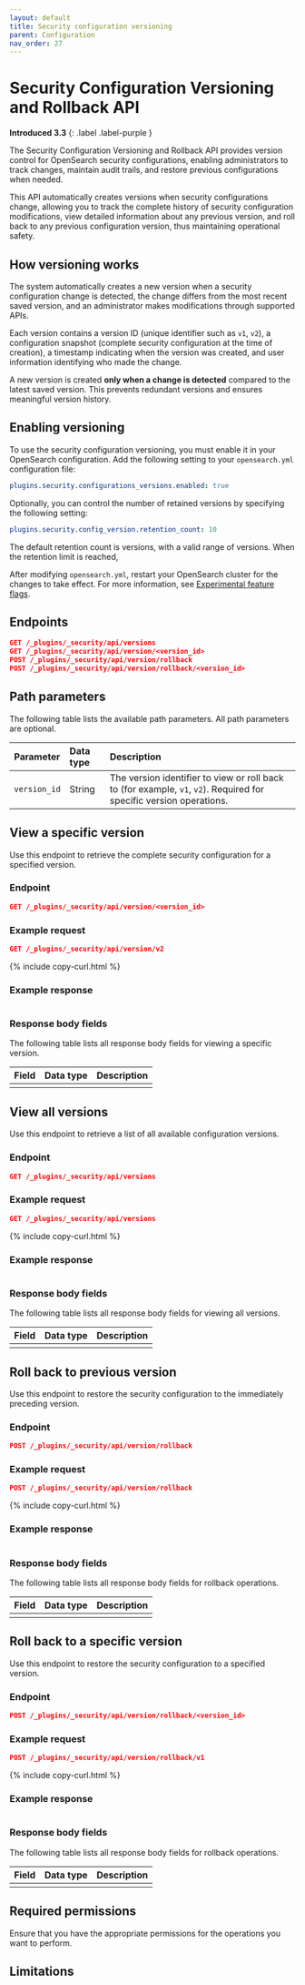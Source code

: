 ```yaml
---
layout: default
title: Security configuration versioning
parent: Configuration
nav_order: 27
---
```


# Security Configuration Versioning and Rollback API
**Introduced 3.3**
{: .label .label-purple }

The Security Configuration Versioning and Rollback API provides version control for OpenSearch security configurations, enabling administrators to track changes, maintain audit trails, and restore previous configurations when needed.

This API automatically creates versions when security configurations change, allowing you to track the complete history of security configuration modifications, view detailed information about any previous version, and roll back to any previous configuration version, thus maintaining operational safety.

## How versioning works

The system automatically creates a new version when a security configuration change is detected, the change differs from the most recent saved version, and an administrator makes modifications through supported APIs.

Each version contains a version ID (unique identifier such as `v1`, `v2`), a configuration snapshot (complete security configuration at the time of creation), a timestamp indicating when the version was created, and user information identifying who made the change.

A new version is created **only when a change is detected** compared to the latest saved version. This prevents redundant versions and ensures meaningful version history.

## Enabling versioning

To use the security configuration versioning, you must enable it in your OpenSearch configuration. Add the following setting to your `opensearch.yml` configuration file:

```yaml
plugins.security.configurations_versions.enabled: true
```

Optionally, you can control the number of retained versions by specifying the following setting:

```yaml
plugins.security.config_version.retention_count: 10
```

The default retention count is <!-- add default number of versions --> versions, with a valid range of <!-- add the range for the number of versions --> versions. When the retention limit is reached, <!-- what happens? For example, "the oldest versions are automatically removed to make space for new ones." -->

After modifying `opensearch.yml`, restart your OpenSearch cluster for the changes to take effect. For more information, see [Experimental feature flags]({{site.url}}{{site.baseurl}}/install-and-configure/configuring-opensearch/experimental/).

## Endpoints

```json
GET /_plugins/_security/api/versions
GET /_plugins/_security/api/version/<version_id>
POST /_plugins/_security/api/version/rollback
POST /_plugins/_security/api/version/rollback/<version_id>
```

## Path parameters

The following table lists the available path parameters. All path parameters are optional.

| Parameter | Data type | Description |
| :--- | :--- | :--- |
| `version_id` | String | The version identifier to view or roll back to (for example, `v1`, `v2`). Required for specific version operations. |

## View a specific version

Use this endpoint to retrieve the complete security configuration for a specified version.

### Endpoint

```json
GET /_plugins/_security/api/version/<version_id>
```

### Example request

```json
GET /_plugins/_security/api/version/v2
```
{% include copy-curl.html %}

### Example response

<!-- add example response -->

```json
```

### Response body fields

The following table lists all response body fields for viewing a specific version.

<!-- fill in the table -->

| Field | Data type | Description |
| :--- | :--- | :--- |
| | | |

## View all versions

Use this endpoint to retrieve a list of all available configuration versions.

### Endpoint

```json
GET /_plugins/_security/api/versions
```

### Example request

```json
GET /_plugins/_security/api/versions
```
{% include copy-curl.html %}

### Example response

<!-- add example response -->

```json
```

### Response body fields

The following table lists all response body fields for viewing all versions.

<!-- fill in the table -->

| Field | Data type | Description |
| :--- | :--- | :--- |
| | | |

## Roll back to previous version

Use this endpoint to restore the security configuration to the immediately preceding version.

<!-- add a warning if necessary 


**Warning**: Rolling back security configurations affects cluster-wide security settings. Ensure you understand the implications before proceeding.
{: .warning }

-->

### Endpoint

```json
POST /_plugins/_security/api/version/rollback
```

### Example request

```json
POST /_plugins/_security/api/version/rollback
```
{% include copy-curl.html %}

### Example response

<!-- add example response -->

```json
```

### Response body fields

The following table lists all response body fields for rollback operations.

<!-- fill in the table -->

| Field | Data type | Description |
| :--- | :--- | :--- |
| | | |

## Roll back to a specific version

Use this endpoint to restore the security configuration to a specified version.

<!-- add a warning if necessary 


**Warning**: Rolling back security configurations affects cluster-wide security settings. Ensure you understand the implications before proceeding.
{: .warning }

-->

### Endpoint

```json
POST /_plugins/_security/api/version/rollback/<version_id>
```

### Example request

```json
POST /_plugins/_security/api/version/rollback/v1
```
{% include copy-curl.html %}

### Example response

<!-- add example response -->

```json
```

### Response body fields

The following table lists all response body fields for rollback operations.

<!-- fill in the table -->

| Field | Data type | Description |
| :--- | :--- | :--- |
| | | |

## Required permissions

Ensure that you have the appropriate permissions for the operations you want to perform.

<!-- specify the permissions needed for each operation, for example:

| Operation | Required Permission |
| :--- | :--- |
| View versions | `cluster:admin/...` |
| Roll back configuration | `cluster:admin/...` |

These permissions are included in the default `security_manager` and `all_access` roles.

-->

## Limitations

<!-- any limitations? For example, does rolling back affect audit logs or other historical data? -->